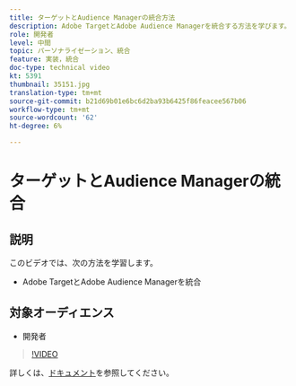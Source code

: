 ```yaml
---
title: ターゲットとAudience Managerの統合方法
description: Adobe TargetとAdobe Audience Managerを統合する方法を学びます。
role: 開発者
level: 中間
topic: パーソナライゼーション、統合
feature: 実装，統合
doc-type: technical video
kt: 5391
thumbnail: 35151.jpg
translation-type: tm+mt
source-git-commit: b21d69b01e6bc6d2ba93b6425f86feacee567b06
workflow-type: tm+mt
source-wordcount: '62'
ht-degree: 6%

---
```



# ターゲットとAudience Managerの統合

## 説明

このビデオでは、次の方法を学習します。

* Adobe TargetとAdobe Audience Managerを統合

## 対象オーディエンス

* 開発者

>[!VIDEO](https://video.tv.adobe.com/v/35151/?quality=12)

詳しくは、[ドキュメント](https://docs.adobe.com/content/help/en/audience-manager/user-guide/implementation-integration-guides/integration-other-solutions/aam-target-integration.html)を参照してください。
